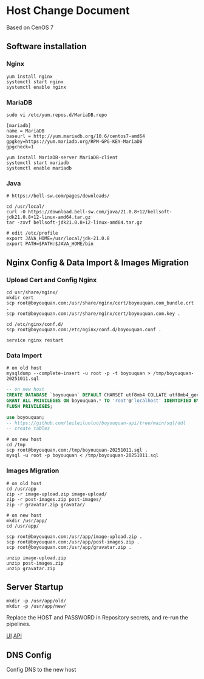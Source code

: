 # Host Change Document

Based on CenOS 7

## Software installation

### Nginx

```shell
yum install nginx
systemctl start nginx
systemctl enable nginx
```

### MariaDB

```shell
sudo vi /etc/yum.repos.d/MariaDB.repo
```

```text
[mariadb]
name = MariaDB
baseurl = http://yum.mariadb.org/10.6/centos7-amd64
gpgkey=https://yum.mariadb.org/RPM-GPG-KEY-MariaDB
gpgcheck=1
```

```shell
yum install MariaDB-server MariaDB-client
systemctl start mariadb
systemctl enable mariadb
```

### Java

```shell
# https://bell-sw.com/pages/downloads/

cd /usr/local/
curl -O https://download.bell-sw.com/java/21.0.8+12/bellsoft-jdk21.0.8+12-linux-amd64.tar.gz
tar -zxvf bellsoft-jdk21.0.8+12-linux-amd64.tar.gz
```

```text
# edit /etc/profile
export JAVA_HOME=/usr/local/jdk-21.0.8
export PATH=$PATH:$JAVA_HOME/bin
```

## Nginx Config & Data Import & Images Migration

### Upload Cert and Config Nginx

```shell
cd usr/share/nginx/
mkdir cert
scp root@boyouquan.com:/usr/share/nginx/cert/boyouquan.com_bundle.crt .
scp root@boyouquan.com:/usr/share/nginx/cert/boyouquan.com.key .

cd /etc/nginx/conf.d/
scp root@boyouquan.com:/etc/nginx/conf.d/boyouquan.conf .

service nginx restart
```

### Data Import

```shell
# on old host
mysqldump --complete-insert -u root -p -t boyouquan > /tmp/boyouquan-20251011.sql
```

```sql
-- on new host
CREATE DATABASE `boyouquan` DEFAULT CHARSET utf8mb4 COLLATE utf8mb4_general_ci;
GRANT ALL PRIVILEGES ON boyouquan.* TO 'root'@'localhost' IDENTIFIED BY 'your_password';
FLUSH PRIVILEGES;

use boyouquan;
-- https://github.com/leileiluoluo/boyouquan-api/tree/main/sql/ddl
-- create tables
```

```shell
# on new host
cd /tmp
scp root@boyouquan.com:/tmp/boyouquan-20251011.sql .
mysql -u root -p boyouquan < /tmp/boyouquan-20251011.sql
```

### Images Migration

```shell
# on old host
cd /usr/app
zip -r image-upload.zip image-upload/
zip -r post-images.zip post-images/
zip -r gravatar.zip gravatar/
```

```shell
# on new host
mkdir /usr/app/
cd /usr/app/

scp root@boyouquan.com:/usr/app/image-upload.zip .
scp root@boyouquan.com:/usr/app/post-images.zip .
scp root@boyouquan.com:/usr/app/gravatar.zip .

unzip image-upload.zip
unzip post-images.zip
unzip gravatar.zip
```

## Server Startup

```shell
mkdir -p /usr/app/old/
mkdir -p /usr/app/new/
```

Replace the HOST and PASSWORD in Repository secrets, and re-run the pipelines.

[UI](https://github.com/leileiluoluo/boyouquan-ui)
[API](https://github.com/leileiluoluo/boyouquan-api)

## DNS Config

Config DNS to the new host
